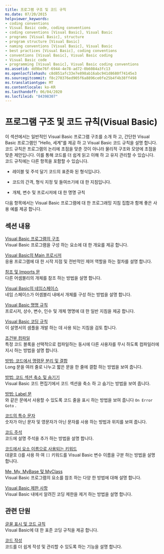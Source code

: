 ```yaml
---
title: 프로그램 구조 및 코드 규칙
ms.date: 07/20/2015
helpviewer_keywords:
- coding conventions
- Visual Basic code, coding conventions
- coding conventions [Visual Basic], Visual Basic
- programs [Visual Basic], structure
- program structure [Visual Basic]
- naming conventions [Visual Basic], Visual Basic
- best practices [Visual Basic], coding conventions
- conventions [Visual Basic], Visual Basic coding
- Visual Basic code
- programming [Visual Basic], Visual Basic coding conventions
ms.assetid: dd9be76f-6944-4e78-ad72-0b6084a3fc13
ms.openlocfilehash: c8d851afc33e7e898ab16abc941d8680f74145e3
ms.sourcegitcommit: f8c270376ed905f6a8896ce0fe25b4f4b38ff498
ms.translationtype: MT
ms.contentlocale: ko-KR
ms.lasthandoff: 06/04/2020
ms.locfileid: "84398307"
---
```

# <a name="program-structure-and-code-conventions-visual-basic"></a>프로그램 구조 및 코드 규칙(Visual Basic)
이 섹션에서는 일반적인 Visual Basic 프로그램 구조를 소개 하 고, 간단한 Visual Basic 프로그램인 "Hello, 세계"를 제공 하 고 Visual Basic 코드 규칙을 설명 합니다. 코드 규칙은 프로그램의 논리에 초점을 맞춘 것이 아니라 물리적 구조와 모양에 초점을 맞춘 제안입니다. 이를 통해 코드를 더 쉽게 읽고 이해 하 고 유지 관리할 수 있습니다. 코드 규칙에는 다른 항목을 포함할 수 있습니다.  
  
- 레이블 및 주석 달기 코드의 표준화 된 형식입니다.  
  
- 코드의 간격, 형식 지정 및 들여쓰기에 대 한 지침입니다.  
  
- 개체, 변수 및 프로시저에 대 한 명명 규칙  
  
 다음 항목에서는 Visual Basic 프로그램에 대 한 프로그래밍 지침 집합과 함께 좋은 사용 예를 제공 합니다.  
  
## <a name="in-this-section"></a>섹션 내용  
 [Visual Basic 프로그램의 구조](structure-of-a-visual-basic-program.md)  
 Visual Basic 프로그램을 구성 하는 요소에 대 한 개요를 제공 합니다.  
  
 [Visual Basic의 Main 프로시저](main-procedure.md)  
 응용 프로그램에 대 한 시작 지점 및 전반적인 제어 역할을 하는 절차를 설명 합니다.  
  
 [참조 및 Imports 문](references-and-the-imports-statement.md)  
 다른 어셈블리의 개체를 참조 하는 방법을 설명 합니다.  
  
 [Visual Basic의 네임스페이스](namespaces.md)  
 네임 스페이스가 어셈블리 내에서 개체를 구성 하는 방법을 설명 합니다.  
  
 [Visual Basic 명명 규칙](naming-conventions.md)  
 프로시저, 상수, 변수, 인수 및 개체 명명에 대 한 일반 지침을 제공 합니다.  
  
 [Visual Basic 코딩 규칙](coding-conventions.md)  
 이 설명서의 샘플을 개발 하는 데 사용 되는 지침을 검토 합니다.  
  
 [조건부 컴파일](conditional-compilation.md)  
 특정 코드 블록을 선택적으로 컴파일하는 동시에 다른 사용자를 무시 하도록 컴파일러에 지시 하는 방법을 설명 합니다.  
  
 [방법: 코드에서 명령문 분리 및 결합](how-to-break-and-combine-statements-in-code.md)  
 Long 문을 여러 줄로 나누고 짧은 문을 한 줄에 결합 하는 방법을 보여 줍니다.  
  
 [방법: 코드 섹션 축소 및 숨기기](how-to-collapse-and-hide-sections-of-code.md)  
 Visual Basic 코드 편집기에서 코드 섹션을 축소 하 고 숨기는 방법을 보여 줍니다.  
  
 [방법: Label 문](how-to-label-statements.md)  
 와 같은 문에서 사용할 수 있도록 코드 줄을 표시 하는 방법을 보여 줍니다 `On Error Goto` .  
  
 [코드의 특수 문자](special-characters-in-code.md)  
 숫자가 아닌 문자 및 영문자가 아닌 문자를 사용 하는 방법과 위치를 보여 줍니다.  
  
 [코드 주석](comments-in-code.md)  
 코드에 설명 주석을 추가 하는 방법을 설명 합니다.  
  
 [코드에서 요소 이름으로 사용되는 키워드](keywords-as-element-names-in-code.md)  
 대괄호 ()를 사용 하 여 `[]` 키워드를 Visual Basic 변수 이름을 구분 하는 방법을 설명 합니다.  
  
 [Me, My, MyBase 및 MyClass](me-my-mybase-and-myclass.md)  
 Visual Basic 프로그램의 요소를 참조 하는 다양 한 방법에 대해 설명 합니다.  
  
 [Visual Basic 제한 사항](limitations.md)  
 Visual Basic 내에서 알려진 코딩 제한을 제거 하는 방법을 설명 합니다.  
  
## <a name="related-sections"></a>관련 단원  
 [글꼴 표시 및 코드 규칙](../../language-reference/typographic-and-code-conventions.md)  
 Visual Basic에 대 한 표준 코딩 규칙을 제공 합니다.  
  
 [코드 작성](/visualstudio/ide/writing-code-in-the-code-and-text-editor)  
 코드를 더 쉽게 작성 및 관리할 수 있도록 하는 기능을 설명 합니다.
